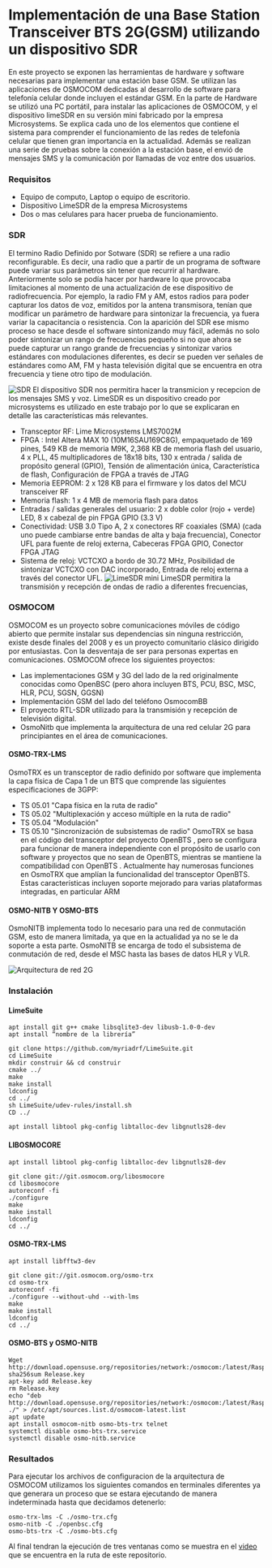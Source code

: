 # Implementación de una Base Station Transceiver BTS 2G(GSM) utilizando un dispositivo SDR
En este proyecto se exponen las herramientas de hardware y software necesarias para implementar una estación base GSM. Se utilizan las aplicaciones de OSMOCOM dedicadas al desarrollo de software para telefonía celular donde incluyen el estándar GSM. En la parte de Hardware se utilizó una PC portátil, para instalar las aplicaciones de OSMOCOM, y el dispositivo limeSDR en su versión mini fabricado por la empresa Microsystems. Se explica cada uno de los elementos que contiene el sistema para comprender el funcionamiento de las redes de telefonía celular que tienen gran importancia en la actualidad. Además se realizan una serie de pruebas sobre la conexión a la estación base, el envió de mensajes SMS y la comunicación por llamadas de voz entre dos usuarios.

### Requisitos
- Equipo de computo, Laptop o equipo de escritorio.
- Dispositivo LimeSDR de la empresa Microsystems
- Dos o mas celulares para hacer prueba de funcionamiento.

### SDR
El termino Radio Definido por Sotware (SDR) se refiere a una radio reconfigurable. Es decir, una radio que a partir de un programa de software puede variar sus parámetros sin tener que recurrir al hardware. Anteriormente solo se podía hacer por hardware lo que provocaba limitaciones al momento de una actualización de ese dispositivo de radiofrecuencia. Por ejemplo, la radio FM y AM, estos radios para poder capturar los datos de voz, emitidos por la antena transmisora, tenían que modificar un parámetro de hardware para sintonizar la frecuencia, ya fuera variar la capacitancia o resistencia. Con la aparición del SDR ese mismo proceso se hace desde el software sintonizando muy fácil, además no solo poder sintonizar un rango de frecuencias pequeño si no que ahora se puede capturar un rango grande de frecuencias y sintonizar varios estándares con modulaciones diferentes, es decir se pueden ver señales de estándares como AM, FM y hasta televisión digital que se encuentra en otra frecuencia y tiene otro tipo de modulación.

![](/img/SDR.png "SDR") 
El dispositivo SDR nos permitira hacer la transmicion y recepcion de los mensajes SMS y voz. LimeSDR es un  dispositivo creado por microsystems es utilizado en este trabajo por lo que se explicaran en detalle las características más relevantes.
- Transceptor RF: Lime Microsystems LMS7002M
- FPGA : Intel Altera MAX 10 (10M16SAU169C8G), empaquetado de 169 pines, 549 KB de memoria M9K, 2,368 KB de memoria flash del usuario, 4 x PLL, 45 multiplicadores de 18x18 bits, 130 x entrada / salida de propósito general (GPIO), Tensión de alimentación única, Característica de flash, Configuración de FPGA a través de JTAG
- Memoria EEPROM: 2 x 128 KB para el firmware y los datos del MCU transceiver RF
- Memoria flash: 1 x 4 MB de memoria flash para datos
- Entradas / salidas generales del usuario: 2 x doble color (rojo + verde) LED, 8 x cabezal de pin FPGA GPIO (3.3 V)
- Conectividad: USB 3.0 Tipo A, 2 x conectores RF coaxiales (SMA) (cada uno puede cambiarse entre bandas de alta y baja frecuencia), Conector UFL para fuente de reloj externa, Cabeceras FPGA GPIO, Conector FPGA JTAG
- Sistema de reloj: VCTCXO a bordo de 30.72 MHz, Posibilidad de sintonizar VCTCXO con DAC incorporado, Entrada de reloj externa a través del conector UFL.
![](/img/LimeSDRmini.png "LimeSDR mini")
LimeSDR permitira la transmisión y recepción de ondas de radio a diferentes frecuencias, 

### OSMOCOM
OSMOCOM es un proyecto sobre comunicaciones móviles de código abierto que permite instalar sus dependencias sin ninguna restricción, existe desde finales del 2008 y es un proyecto comunitario clásico dirigido por entusiastas. Con la desventaja de ser para personas expertas en comunicaciones. OSMOCOM ofrece los siguientes proyectos:
- Las implementaciones GSM y 3G del lado de la red originalmente conocidas como OpenBSC (pero ahora incluyen BTS, PCU, BSC, MSC, HLR, PCU, SGSN, GGSN)
- Implementación GSM del lado del teléfono OsmocomBB
- El proyecto RTL-SDR utilizado para la transmisión y recepción de televisión digital.
- OsmoNitb que implementa la arquitectura de una red celular 2G para principiantes en el área de comunicaciones.

#### OSMO-TRX-LMS
OsmoTRX es un transceptor de radio definido por software que implementa la capa física de Capa 1 de un BTS que comprende las siguientes especificaciones de 3GPP:
- TS 05.01 "Capa física en la ruta de radio"
- TS 05.02 "Multiplexación y acceso múltiple en la ruta de radio"
- TS 05.04 "Modulación"
- TS 05.10 "Sincronización de subsistemas de radio"
OsmoTRX se basa en el código del transceptor del proyecto OpenBTS , pero se configura para funcionar de manera independiente con el propósito de usarlo con software y proyectos que no sean de OpenBTS, mientras se mantiene la compatibilidad con OpenBTS . Actualmente hay numerosas funciones en OsmoTRX que amplían la funcionalidad del transceptor OpenBTS. Estas características incluyen soporte mejorado para varias plataformas integradas, en particular ARM

#### OSMO-NITB Y OSMO-BTS
OsmoNITB implementa todo lo necesario para una red de conmutación GSM, esto de manera limitada, ya que en la actualidad ya no se le da soporte a esta parte. OsmoNITB se encarga de todo el subsistema de conmutación de red, desde el MSC hasta las bases de datos HLR y VLR.

![](/img/Implementacion2G.png "Arquitectura de red 2G") 

### Instalación 
#### LimeSuite
~~~ 
apt install git g++ cmake libsqlite3-dev libusb-1.0-0-dev
apt install “nombre de la librería” 

git clone https://github.com/myriadrf/LimeSuite.git
cd LimeSuite
mkdir construir && cd construir
cmake ../
make
make install
ldconfig
cd ../
sh LimeSuite/udev-rules/install.sh
CD ../

apt install libtool pkg-config libtalloc-dev libgnutls28-dev
~~~

#### LIBOSMOCORE
~~~
apt install libtool pkg-config libtalloc-dev libgnutls28-dev

git clone git://git.osmocom.org/libosmocore
cd libosmocore
autoreconf -fi
./configure
make
make install
ldconfig
cd ../
~~~

#### OSMO-TRX-LMS
~~~ 
apt install libfftw3-dev

git clone git://git.osmocom.org/osmo-trx
cd osmo-trx
autoreconf -fi
./configure --without-uhd --with-lms
make
make install
ldconfig
cd ../

~~~

#### OSMO-BTS y OSMO-NITB
~~~
Wget http://download.opensuse.org/repositories/network:/osmocom:/latest/Raspbian_9.0/Release.key
sha256sum Release.key
apt-key add Release.key
rm Release.key
echo "deb http://download.opensuse.org/repositories/network:/osmocom:/latest/Raspbian_9.0/ ./" > /etc/apt/sources.list.d/osmocom-latest.list
apt update
apt install osmocom-nitb osmo-bts-trx telnet
systemctl disable osmo-bts-trx.service
systemctl disable osmo-nitb.service

~~~
### Resultados
Para ejecutar los archivos de configuracion de la arquitectura de OSMOCOM utilizamos los siguientes comandos en terminales diferentes ya que generara un proceso que se estara ejecutando de manera indeterminada hasta que decidamos detenerlo:
~~~
osmo-trx-lms -C ./osmo-trx.cfg
osmo-nitb -C ./openbsc.cfg
osmo-bts-trx -C ./osmo-bts.cfg
~~~
Al final tendran la ejecución de tres ventanas como se muestra en el [video][video] que se encuentra en la ruta de este repositorio. 

[video]: https://github.com/GeovanniMadrigal/Red-celular-2G-LimeSDR/tree/main/video